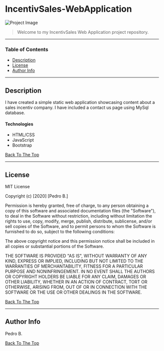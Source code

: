 # IncentivSales-WebApplication

![Project Image](https://i.ibb.co/2Z3JyyB/Incentiv-Sales-img.png)

> Welcome to my IncentivSales Web Application project repository. 

---

### Table of Contents
- [Description](#description)
- [License](#license)
- [Author Info](#author-info)

---

## Description

I have created a simple static web application showcasing content about a sales incentiv company. I have included a contact us page using MySql database.


#### Technologies

- HTML/CSS
- JavaScript
- Bootstrap

[Back To The Top](#IncentivSales-WebApplication)

---

## License

MIT License

Copyright (c) [2020] [Pedro B.]

Permission is hereby granted, free of charge, to any person obtaining a copy
of this software and associated documentation files (the "Software"), to deal
in the Software without restriction, including without limitation the rights
to use, copy, modify, merge, publish, distribute, sublicense, and/or sell
copies of the Software, and to permit persons to whom the Software is
furnished to do so, subject to the following conditions:

The above copyright notice and this permission notice shall be included in all
copies or substantial portions of the Software.

THE SOFTWARE IS PROVIDED "AS IS", WITHOUT WARRANTY OF ANY KIND, EXPRESS OR
IMPLIED, INCLUDING BUT NOT LIMITED TO THE WARRANTIES OF MERCHANTABILITY,
FITNESS FOR A PARTICULAR PURPOSE AND NONINFRINGEMENT. IN NO EVENT SHALL THE
AUTHORS OR COPYRIGHT HOLDERS BE LIABLE FOR ANY CLAIM, DAMAGES OR OTHER
LIABILITY, WHETHER IN AN ACTION OF CONTRACT, TORT OR OTHERWISE, ARISING FROM,
OUT OF OR IN CONNECTION WITH THE SOFTWARE OR THE USE OR OTHER DEALINGS IN THE
SOFTWARE.

[Back To The Top](#IncentivSales-WebApplication)

---

## Author Info
Pedro B.

[Back To The Top](#IncentivSales-WebApplication)
